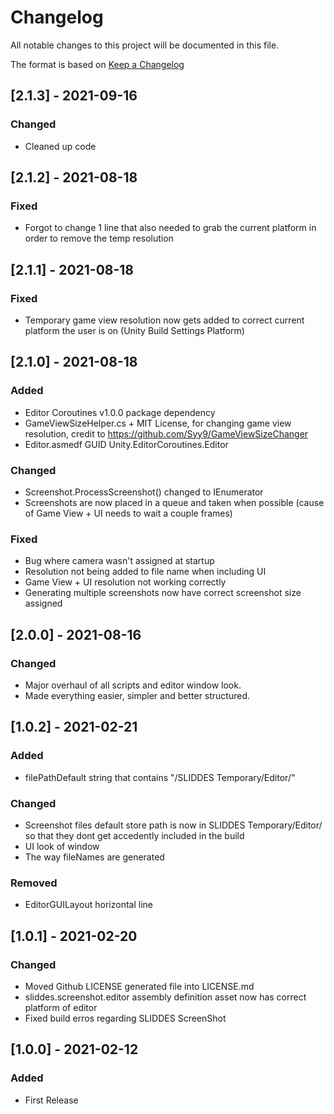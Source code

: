 # Changelog
All notable changes to this project will be documented in this file.

The format is based on [Keep a Changelog](https://keepachangelog.com/en/1.0.0/)

## [2.1.3] - 2021-09-16
### Changed
- Cleaned up code

## [2.1.2] - 2021-08-18
### Fixed
- Forgot to change 1 line that also needed to grab the current platform in order to remove the temp resolution

## [2.1.1] - 2021-08-18
### Fixed
- Temporary game view resolution now gets added to correct current platform the user is on (Unity Build Settings Platform)

## [2.1.0] - 2021-08-18
### Added
- Editor Coroutines v1.0.0 package dependency
- GameViewSizeHelper.cs + MIT License, for changing game view resolution, credit to https://github.com/Syy9/GameViewSizeChanger
- Editor.asmedf GUID Unity.EditorCoroutines.Editor

### Changed
- Screenshot.ProcessScreenshot() changed to IEnumerator
- Screenshots are now placed in a queue and taken when possible (cause of Game View + UI needs to wait a couple frames)

### Fixed
- Bug where camera wasn't assigned at startup
- Resolution not being added to file name when including UI
- Game View + UI resolution not working correctly
- Generating multiple screenshots now have correct screenshot size assigned

## [2.0.0] - 2021-08-16
### Changed
- Major overhaul of all scripts and editor window look.
- Made everything easier, simpler and better structured.

## [1.0.2] - 2021-02-21
### Added
- filePathDefault string that contains "/SLIDDES Temporary/Editor/"
### Changed
- Screenshot files default store path is now in SLIDDES Temporary/Editor/ so that they dont get accedently included in the build
- UI look of window
- The way fileNames are generated
### Removed
- EditorGUILayout horizontal line

## [1.0.1] - 2021-02-20
### Changed
- Moved Github LICENSE generated file into LICENSE.md
- sliddes.screenshot.editor assembly definition asset now has correct platform of editor
- Fixed build erros regarding SLIDDES ScreenShot

## [1.0.0] - 2021-02-12
### Added
- First Release
